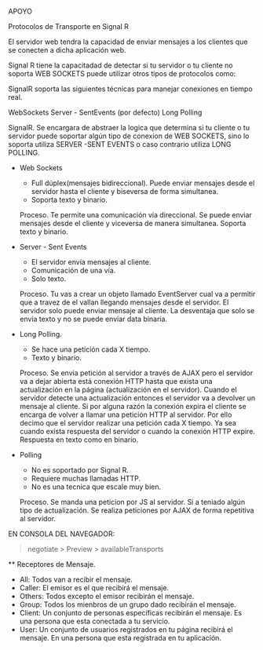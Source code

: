 APOYO

Protocolos de Transporte en Signal R

El servidor web tendra la capacidad de enviar mensajes a los clientes que se conecten a dicha aplicación web.

Signal R tiene la capacitadad de detectar si tu servidor o tu cliente no soporta WEB SOCKETS puede utilizar otros tipos de protocolos como:

SignalR soporta las siguientes técnicas para manejar conexiones en tiempo real.

 WebSockets
 Server - SentEvents (por defecto)
 Long Polling

SignalR. Se encargara de abstraer la logica que determina si tu cliente o tu servidor puede soportar algún tipo de conexion de WEB SOCKETS, sino lo 
soporta utiliza SERVER -SENT EVENTS o caso contrario utiliza LONG POLLING.

* Web Sockets
	- Full dúplex(mensajes bidireccional). Puede enviar mensajes desde el servidor hasta el cliente y biseversa de forma simultanea.
	- Soporta texto y binario.
	
	Proceso.
	Te permite una comunicación vía direccional. Se puede enviar mensajes desde el cliente y viceversa de manera simultanea.
	Soporta texto y binario.
 
* Server - Sent Events
	- El servidor envía mensajes al cliente.
	- Comunicación de una vía.
	- Solo texto.
	
	Proceso.
	Tu vas a crear un objeto llamado EventServer cual va a permitir que a travez de el vallan llegando mensajes desde el servidor.
	El servidor solo puede enviar mensaje al cliente. La desventaja que solo se envia texto y no se puede enviar data binaria.
 
* Long Polling.
	- Se hace una petición cada X tiempo.
	- Texto y binario.
	
	Proceso.
	Se envia petición al servidor a través de AJAX pero el servidor va a dejar abierta está conexión HTTP
	hasta que exista una actualización en la página (actualización en el servidor). Cuando el servidor detecte
	una actualización entonces el servidor va a devolver un mensaje al cliente. Si por alguna razón la conexión expira
	el cliente se encarga de volver a llamar una petición HTTP al servidor. Por ello decimo que el servidor realizar 
	una petición cada X tiempo. Ya sea cuando exista respuesta del servidor o cuando la conexión HTTP expire.
	Respuesta en texto como en binario.
 
* Polling 
	- No es soportado por Signal R.
	- Requiere muchas llamadas HTTP.
	- No es una tecnica que escale muy bien.
	 
	Proceso.
	Se manda una peticion por JS al servidor. Si a teniado algún tipo de actualización.
	Se realiza peticiones por AJAX de forma repetitiva al servidor.
	
EN CONSOLA DEL NAVEGADOR:

> negotiate > Preview > availableTransports

** Receptores de Mensaje.

- All: Todos van a recibir el mensaje.
- Caller: El emisor es el que recibirá el mensaje.
- Others: Todos excepto el emisor recibirán el mensaje.
- Group: Todos los mienbros de un grupo dado recibirán el mensaje.
- Client: Un conjunto de personas específicas recibirán el mensaje. Es una persona que esta conectada a tu servicio.
- User: Un conjunto de usuarios registrados en tu página recibirá el mensaje. En una persona que esta registrada en tu aplicación.



	